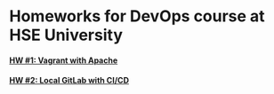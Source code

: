 # Homeworks for DevOps course at HSE University

#### [HW #1: Vagrant with Apache](https://github.com/andreevdanil/hse_devops/tree/master/hw_1)

#### [HW #2: Local GitLab with CI/CD](https://github.com/andreevdanil/hse_devops/tree/master/hw_2)
